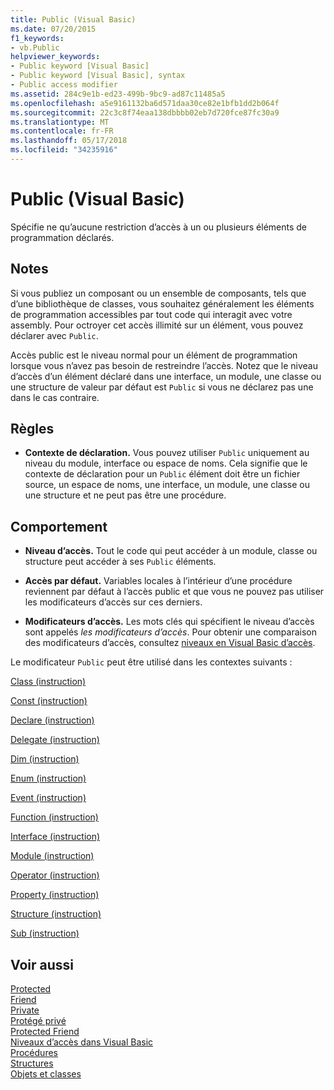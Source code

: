 ```yaml
---
title: Public (Visual Basic)
ms.date: 07/20/2015
f1_keywords:
- vb.Public
helpviewer_keywords:
- Public keyword [Visual Basic]
- Public keyword [Visual Basic], syntax
- Public access modifier
ms.assetid: 284c9e1b-ed23-499b-9bc9-ad87c11485a5
ms.openlocfilehash: a5e9161132ba6d571daa30ce82e1bfb1dd2b064f
ms.sourcegitcommit: 22c3c8f74eaa138dbbbb02eb7d720fce87fc30a9
ms.translationtype: MT
ms.contentlocale: fr-FR
ms.lasthandoff: 05/17/2018
ms.locfileid: "34235916"
---
```

# <a name="public-visual-basic"></a>Public (Visual Basic)
Spécifie ne qu’aucune restriction d’accès à un ou plusieurs éléments de programmation déclarés.  
  
## <a name="remarks"></a>Notes  
 Si vous publiez un composant ou un ensemble de composants, tels que d’une bibliothèque de classes, vous souhaitez généralement les éléments de programmation accessibles par tout code qui interagit avec votre assembly. Pour octroyer cet accès illimité sur un élément, vous pouvez déclarer avec `Public`.  
  
 Accès public est le niveau normal pour un élément de programmation lorsque vous n’avez pas besoin de restreindre l’accès. Notez que le niveau d’accès d’un élément déclaré dans une interface, un module, une classe ou une structure de valeur par défaut est `Public` si vous ne déclarez pas une dans le cas contraire.  
  
## <a name="rules"></a>Règles  
  
-   **Contexte de déclaration.** Vous pouvez utiliser `Public` uniquement au niveau du module, interface ou espace de noms. Cela signifie que le contexte de déclaration pour un `Public` élément doit être un fichier source, un espace de noms, une interface, un module, une classe ou une structure et ne peut pas être une procédure.  
  
## <a name="behavior"></a>Comportement  
  
-   **Niveau d’accès.** Tout le code qui peut accéder à un module, classe ou structure peut accéder à ses `Public` éléments.  
  
-   **Accès par défaut.** Variables locales à l’intérieur d’une procédure reviennent par défaut à l’accès public et que vous ne pouvez pas utiliser les modificateurs d’accès sur ces derniers.  
  
-   **Modificateurs d’accès.** Les mots clés qui spécifient le niveau d’accès sont appelés *les modificateurs d’accès*. Pour obtenir une comparaison des modificateurs d’accès, consultez [niveaux en Visual Basic d’accès](../../../visual-basic/programming-guide/language-features/declared-elements/access-levels.md).  
  
 Le modificateur `Public` peut être utilisé dans les contextes suivants :  
  
 [Class (instruction)](../../../visual-basic/language-reference/statements/class-statement.md)  
  
 [Const (instruction)](../../../visual-basic/language-reference/statements/const-statement.md)  
  
 [Declare (instruction)](../../../visual-basic/language-reference/statements/declare-statement.md)  
  
 [Delegate (instruction)](../../../visual-basic/language-reference/statements/delegate-statement.md)  
  
 [Dim (instruction)](../../../visual-basic/language-reference/statements/dim-statement.md)  
  
 [Enum (instruction)](../../../visual-basic/language-reference/statements/enum-statement.md)  
  
 [Event (instruction)](../../../visual-basic/language-reference/statements/event-statement.md)  
  
 [Function (instruction)](../../../visual-basic/language-reference/statements/function-statement.md)  
  
 [Interface (instruction)](../../../visual-basic/language-reference/statements/interface-statement.md)  
  
 [Module (instruction)](../../../visual-basic/language-reference/statements/module-statement.md)  
  
 [Operator (instruction)](../../../visual-basic/language-reference/statements/operator-statement.md)  
  
 [Property (instruction)](../../../visual-basic/language-reference/statements/property-statement.md)  
  
 [Structure (instruction)](../../../visual-basic/language-reference/statements/structure-statement.md)  
  
 [Sub (instruction)](../../../visual-basic/language-reference/statements/sub-statement.md)  
  
## <a name="see-also"></a>Voir aussi  
 [Protected](../../../visual-basic/language-reference/modifiers/protected.md)  
 [Friend](../../../visual-basic/language-reference/modifiers/friend.md)  
 [Private](../../../visual-basic/language-reference/modifiers/private.md)  
 [Protégé privé](private-protected.md)   
 [Protected Friend](protected-friend.md)   
 [Niveaux d’accès dans Visual Basic](../../../visual-basic/programming-guide/language-features/declared-elements/access-levels.md)  
 [Procédures](../../../visual-basic/programming-guide/language-features/procedures/index.md)  
 [Structures](../../../visual-basic/programming-guide/language-features/data-types/structures.md)  
 [Objets et classes](../../../visual-basic/programming-guide/language-features/objects-and-classes/index.md)
